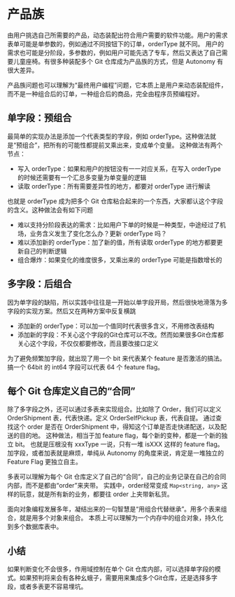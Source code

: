# 产品族

由用户挑选自己所需要的产品，动态装配出符合用户需要的软件功能。用户的需求表单可能是单参数的，例如通过不同按钮下的订单，orderType 就不同。
用户的需求也可能是分阶段，多参数的，例如用户可能先选了专车，然后又表达了自己需要儿童座椅。有很多种装配多个 Git 仓库成为产品族的方式，但是 Autonomy 有很大差异。

产品族问题也可以理解为“最终用户编程”问题，它本质上是用户来动态装配组件，而不是一种组合后的订单，一种组合后的商品，完全由程序员预编程好。

## 单字段：预组合

最简单的实现办法是添加一个代表类型的字段，例如 orderType。这种做法就是“预组合”，把所有的可能性都提前叉乘出来，变成单个变量。
这种做法有两个节点：

* 写入 orderType：如果和用户的按钮没有一一对应关系，在写入 orderType 的时候还需要有一个汇总多变量为单变量的逻辑
* 读取 orderType：所有需要差异性的地方，都要对 orderType 进行解读

也就是 orderType 成为把多个 Git 仓库粘合起来的一个东西，大家都认这个字段的含义。这种做法会有如下问题

* 难以支持分阶段表达的需求：比如用户下单的时候是一种类型，中途经过了机场，业务含义发生了变化怎么办？更新 orderType 吗？
* 难以添加新的 orderType：加了新的值，所有读取 orderType 的地方都要更新自己的判断逻辑
* 组合爆炸：如果变化的维度很多，叉乘出来的 orderType 可能是指数增长的

## 多字段：后组合

因为单字段的缺陷，所以实践中往往是一开始以单字段开局，然后很快地滑落为多字段的实现方案。然后又在两种方案中反复横跳

* 添加新的 orderType：可以加一个值同时代表很多含义，不用修改表结构
* 添加新的字段：不关心这个字段的Git仓库可以不改。然而如果很多Git仓库都关心这个字段，不仅仅都要修改，而且要改接口定义

为了避免频繁加字段，就出现了用一个 bit 来代表某个 feature 是否激活的搞法。搞一个 64bit 的 int64 字段可以代表 64 个 feature flag。

## 每个 Git 仓库定义自己的“合同”

除了多字段之外，还可以通过多表来实现组合。比如除了 Order，我们可以定义 OrderShipment 表，代表快递。定义 OrderSelfPickup 表，代表自提。
通过查找这个 order 是否在 OrderShipment 中，得知这个订单是否走快递配送，以及配送的目的地。
这种做法，相当于加 feature flag，每个新的变种，都是一个新的独立 bit。
也就是压根没有 xxxType 一说，只有一堆 isXXX 这样的 feature flag。
加字段，或者加表就是麻烦，单纯从 Autonomy 的角度来说，肯定是一堆独立的 Feature Flag 更独立自主。

多表可以理解为每个 Git 仓库定义了自己的“合同”，自己的业务记录在自己的合同内部，而不是都由“order”来夹带。
实践中，order经常变成 `Map<string, any>` 这样的玩意，就是所有新的业务，都要往 order 上夹带新私货。

面向对象编程发展多年，凝结出来的一句智慧是“用组合代替继承”。用多个表来组合，就是用多个对象来组合。
本质上可以理解为一个内存中的组合对象，持久化到多个数据库表中。

## 小结

如果判断变化不会很多，作用域控制在单个 Git 仓库内部，可以选择单字段的模式。如果预判将来会有各种幺蛾子，需要用来集成多个Git仓库，还是选择多字段，或者多表更不容易埋坑。